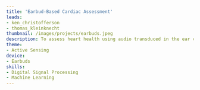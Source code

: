 ```yaml
---
title: 'Earbud-Based Cardiac Assessment'
leads: 
- ken_christofferson
- thomas_kleinknecht
thumbnail: /images/projects/earbuds.jpeg
description: To assess heart health using audio transduced in the ear canal.
theme: 
- Active Sensing
device:
- Earbuds
skills:
- Digital Signal Processing
- Machine Learning
---
```


